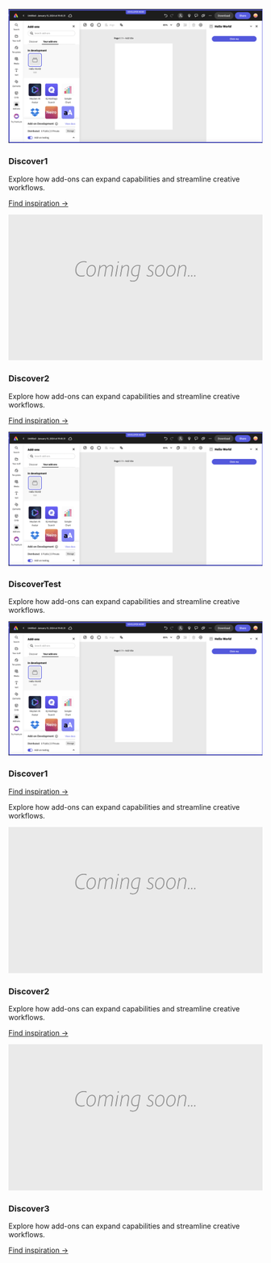 <ActionTeaser slots="image, heading, text, text1" repeat="2" />

![SideImage](./images/basic-js.png)

### Discover1

Explore how add-ons can expand capabilities and streamline creative workflows.

[Find inspiration →](./getting_started/developer-journey.md#discover)

![SideImage](./images/thumbs-coming-soon.png)

### Discover2

Explore how add-ons can expand capabilities and streamline creative workflows.

[Find inspiration →](./getting_started/developer-journey.md#discover)

<ActionTeaser slots="image, heading, text " repeat="1" />

![SideImage](./images/basic-js.png)

### DiscoverTest

Explore how add-ons can expand capabilities and streamline creative workflows.

<ActionTeaser slots="image, heading, text , text1 " repeat="3" />

![SideImage](./images/basic-js.png)

### Discover1

[Find inspiration →](./getting_started/developer-journey.md#discover)

Explore how add-ons can expand capabilities and streamline creative workflows.

![SideImage](./images/thumbs-coming-soon.png)

### Discover2

Explore how add-ons can expand capabilities and streamline creative workflows.

[Find inspiration →](./getting_started/developer-journey.md#discover)

![SideImage](./images/thumbs-coming-soon.png)

### Discover3

Explore how add-ons can expand capabilities and streamline creative workflows.

[Find inspiration →](./getting_started/developer-journey.md#discover)